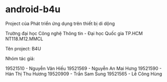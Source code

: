 # android-b4u
Project của Phát triển ứng dụng trên thiết bị di dộng

Trường đại học Công nghệ Thông tin - Đại học Quốc gia TP.HCM
NT118.M12.MMCL


Tên project:
B4U

Nhóm tác giả:

19521510 - Nguyễn Văn Hiếu
19521569 - Nguyễn An Mai Hưng
19521590 - Hán Thị Thu Hương
19520909 - Trần Sam Sung
19521565 - Lê Công Hùng

